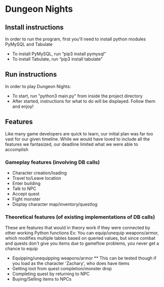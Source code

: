 # Dungeon Nights

## Install instructions
In order to run the program, first you'll need to install python modules PyMySQL and Tabulate
* To install PyMySQL, run “pip3 install pymysql”
* To install Tabulate, run “pip3 install tabulate”

## Run instructions
In order to play Dungeon Nights:
* To start, run "python3 main.py" from inside the project directory
* After started, instructions for what to do will be displayed. Follow them and enjoy!

## Features
Like many game developers are quick to learn, our initial plan was far too vast for our given timeline.
While we would have loved to include all the features we fantasized, our deadline limited what we were able to accomplish

### Gameplay features (involving DB calls)
* Character creation/loading
* Travel to/Leave location
* Enter building
* Talk to NPC
* Accept quest
* Fight monster
* Display character map/inventory/questlog

### Theoretical features (of existing implementations of DB calls)
These are features that would in theory work if they were connected by other working Python functions
Ex: You can equip/unequip weapons/armor, which modifies multiple tables based on queried values,
but since combat and quests don't give you items due to gameflow problems, you never get a chance to equip

* Equipping/unequipping weapons/armor
** This can be tested though if you load as the character 'Zachary', who does have items
* Getting loot from quest completion/monster drop
* Completing quest by returning to NPC
* Buying/Selling items to NPCs 